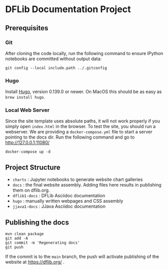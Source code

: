 # DFLib Documentation Project

## Prerequisites

### Git
After cloning the code locally, run the following command to ensure IPython notebooks are committed without output 
data:
```
git config --local include.path ../.gitconfig
```

### Hugo
Install [Hugo](https://gohugo.io/installation/), version 0.139.0 or newer. On MacOS this should be as easy as 
`brew install hugo`.

### Local Web Server
Since the site template uses absolute paths, it will not work properly if you simply open `index.html` in the browser.
To test the site, you should run a webserver. We are providing a `docker-compose.yml` file to start a server pointing
to the docs dir. Run the following command and go to http://127.0.0.1:11080/ 

```
docker-compose up -d
```

## Project Structure

* `charts` : Jupyter notebooks to generate website chart galleries
* `docs` : the final website assembly. Adding files here results in publishing them on dflib.org.
* `dflib1-docs` : DFLib Asciidoc documentation
* `hugo` : manually written webpages and CSS assembly
* `jjava1-docs` : JJava Asciidoc documentation

## Publishing the docs

```
mvn clean package
git add -A
git commit -m 'Regenerating docs'
git push
```

If the commit is to the `main` branch, the push will activate publishing of the website at
https://dflib.org/ .